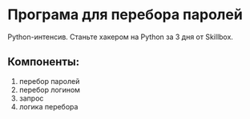 # Програма для перебора паролей

Python-интенсив. Станьте хакером на Python за 3 дня от Skillbox.

## Компоненты:

1. перебор паролей
2. перебор логином
3. запрос
4. логика перебора
